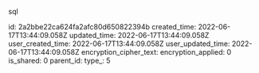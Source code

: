 sql

id: 2a2bbe22ca624fa2afc80d650822394b
created_time: 2022-06-17T13:44:09.058Z
updated_time: 2022-06-17T13:44:09.058Z
user_created_time: 2022-06-17T13:44:09.058Z
user_updated_time: 2022-06-17T13:44:09.058Z
encryption_cipher_text: 
encryption_applied: 0
is_shared: 0
parent_id: 
type_: 5